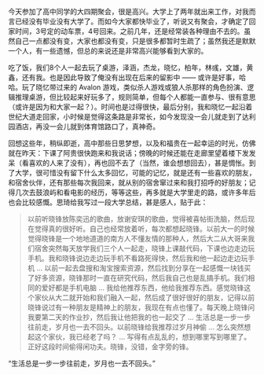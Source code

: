 今天参加了高中同学的大四期聚会，很是高兴。大学上了两年就出来工作，对我而言已经没有毕业没有大学了。而如今大家都快毕业了，听说又有聚会，才确定了回家时间，3号定的动车票，4号回来。之前几年，还是经常装各种理由不去的。虽然自己一点都没有变，大家也都没有变，只是很多都暂时生疏了；虽然我还是默默一个人，有一些遗憾，但总的来说还是非常高兴能够看到大家的。

吃了饭，我们8个人一起去玩了桌游，泽涵，杰龙，晓忆，柏年，林彧，文雄，黄鑫，还有我。也是因此导致了俺没有出现在后来的留影中 —— 或许是好事，哈哈。玩了晓忆带过来的 Avalon 游戏，类似杀人游戏或狼人杀那样的角色扮演、逻辑推理桌游，但比较起来好玩多了，规则简单，但每个人都能一直参与、很有意思（或许是因为和大家一起？）。时间也是过得很快，最后分别，我和晓忆一起沿着世纪大道走回家，小时候是觉得这条路是非常长，如今发现没一会儿就走到了达利园酒店，再没一会儿就到体育馆路口了，真神奇。

回想这些年，稍纵即逝，高中那些日思梦想，以及和福贵在一起幸运的时光，仿佛就在昨天：下课了阿贵很快跑来和我说话；傍晚的时候还能在走廊里望着楼下发发呆（看喜欢的人来了没有），再也回不去了（当然，谁会想想回去），甚是惆怅。到了大学，很可惜没有留下什么太多回忆，可能的记忆，就是还有一些喜欢的朋友，和宿舍伙伴，还有那些每次我回来，就从别的宿舍窜过来和我打招呼的好朋友；记得几次去鼓浪屿和看电影的经历，等等这些，再多就是大学里走的路，或许多年后也会比较感慨。思琦给我写过一段大学总结，甚是感人，贴于此：

> 以前听晓锋放陈奕迅的歌曲，放谢安琪的歌曲，觉得被喜帖街洗脑，然后现在觉得真的很好听。自己也经常放着听，每次都想起晓锋。以前大一的时候觉得晓锋是一个地地道道的南方人不懂友情的那种人，然后大二从大哥来我们宿舍突然每天放学我们三个人一起走，晓锋上课敲代码，下课也边走边玩手机。我和晓锋说边走边玩手机不看路死得快，然后我和他一起边走边玩手机 ... 以前一起去盘搜和淘宝搜索资源，然后找到分享在一起感慨一块钱买了好多资源，晓锋那时一直在研究代码，然后我自己也是乱搞手机。我们相同的爱好都是手机电脑 ... 我给他推荐东西，他给我推荐东西。感觉晓锋这个家伙从大二就开始和我们融入一起，然后成了很好很好的朋友，记得以前晓锋说过有一种朋友是精神上的朋友，我现在有点也懂了。每天晚上晓锋问我要第二天的作业抄，然后我让他把我的也一起交了 ... 生活总是一步一步往前走，岁月也一去不回头。以前晓锋给我推荐过岁月神偷 ... 怎么突然想起这个家伙，我已经老了吗？ ... 写得有点乱乱的，想到哪里写到哪里了。正好这段时间偷得闲功夫。晓锋，没错，金字旁的锋。

“生活总是一步一步往前走，岁月也一去不回头。”

